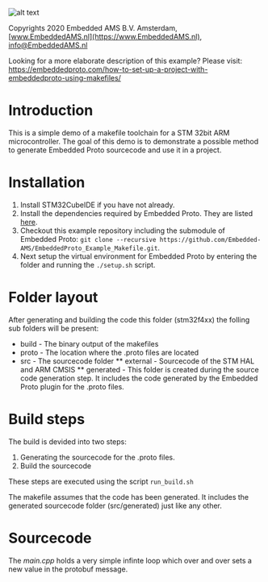 
![alt text](https://embeddedproto.com/wp-content/uploads/2020/03/Embedded-Proto-e1583834233386.png "Embedded Proto Logo")


Copyrights 2020 Embedded AMS B.V. Amsterdam, [www.EmbeddedAMS.nl](https://www.EmbeddedAMS.nl), [info@EmbeddedAMS.nl](mailto:info@EmbeddedAMS.nl)


Looking for a more elaborate description of this example? Please visit: https://embeddedproto.com/how-to-set-up-a-project-with-embeddedproto-using-makefiles/

# Introduction 

This is a simple demo of a makefile toolchain for a STM 32bit ARM microcontroller. The goal of this demo is to demonstrate a possible method to generate Embedded Proto sourcecode and use it in a project. 


# Installation

1. Install STM32CubeIDE if you have not already.
2. Install the dependencies required by Embedded Proto. They are listed [here](https://github.com/Embedded-AMS/EmbeddedProto).
3. Checkout this example repository including the submodule of Embedded Proto: `git clone --recursive https://github.com/Embedded-AMS/EmbeddedProto_Example_Makefile.git`.
4. Next setup the virtual environment for Embedded Proto by entering the folder and running the `./setup.sh` script.


# Folder layout

After generating and building the code this folder (stm32f4xx) the folling sub folders will be present:
* build \- The binary output of the makefiles
* proto \- The location where the .proto files are located
* src \- The sourcecode folder
  ** external \- Sourcecode of the STM HAL and ARM CMSIS
  ** generated \- This folder is created during the source code generation step. It includes the code generated by the Embedded Proto plugin for the .proto files.


# Build steps

The build is devided into two steps:
1. Generating the sourcecode for the .proto files.
2. Build the sourcecode

These steps are executed using the script `run_build.sh`

The makefile assumes that the code has been generated. It includes the generated sourcecode folder (src/generated) just like any other.


# Sourcecode

The *main.cpp* holds a very simple infinte loop which over and over sets a new value in the protobuf message.
